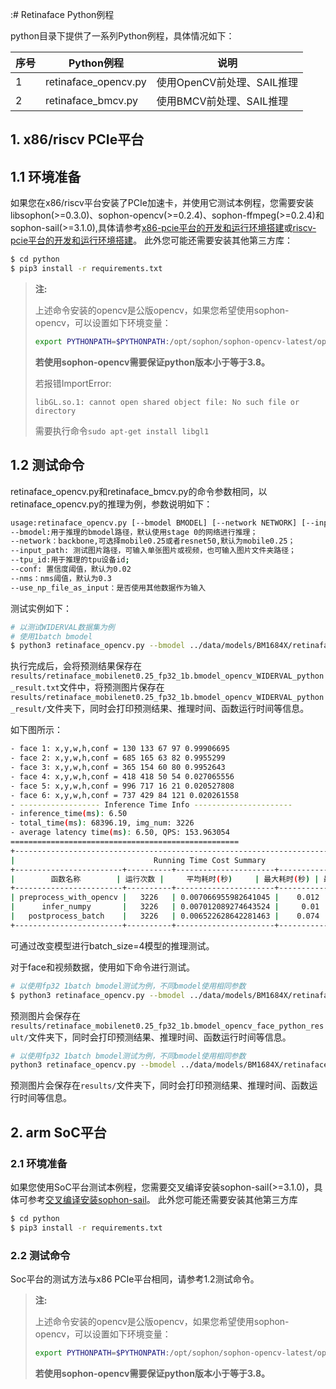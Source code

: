 :# Retinaface Python例程

python目录下提供了一系列Python例程，具体情况如下：

| 序号   | Python例程            | 说明                        |
| ----   | ----------------     | --------------------------- |
| 1      | retinaface_opencv.py | 使用OpenCV前处理、SAIL推理   |
| 2      | retinaface_bmcv.py   | 使用BMCV前处理、SAIL推理     |

## 1. x86/riscv PCIe平台
## 1.1 环境准备
如果您在x86/riscv平台安装了PCIe加速卡，并使用它测试本例程，您需要安装libsophon(>=0.3.0)、sophon-opencv(>=0.2.4)、sophon-ffmpeg(>=0.2.4)和sophon-sail(>=3.1.0),具体请参考[x86-pcie平台的开发和运行环境搭建](../../../docs/Environment_Install_Guide.md#3-x86-pcie平台的开发和运行环境搭建)或[riscv-pcie平台的开发和运行环境搭建](../../../docs/Environment_Install_Guide.md#6-riscv-pcie平台的开发和运行环境搭建)。
此外您可能还需要安装其他第三方库：
```bash
$ cd python
$ pip3 install -r requirements.txt
```
> **注:**
>
> 上述命令安装的opencv是公版opencv，如果您希望使用sophon-opencv，可以设置如下环境变量：
> ```bash
> export PYTHONPATH=$PYTHONPATH:/opt/sophon/sophon-opencv-latest/opencv-python/
> ```
> **若使用sophon-opencv需要保证python版本小于等于3.8。**
> 
> 若报错ImportError: 
> ```
> libGL.so.1: cannot open shared object file: No such file or directory
> ```
> 需要执行命令`sudo apt-get install libgl1`

## 1.2 测试命令
retinaface_opencv.py和retinaface_bmcv.py的命令参数相同，以retinaface_opencv.py的推理为例，参数说明如下：

```bash
usage:retinaface_opencv.py [--bmodel BMODEL] [--network NETWORK] [--input_path INPUT][--tpu_id TPU] [--conf CONF] [--nms NMS] [--use_np_file_as_input False]
--bmodel:用于推理的bmodel路径，默认使用stage 0的网络进行推理；
--network：backbone,可选择mobile0.25或者resnet50,默认为mobile0.25；
--input_path: 测试图片路径，可输入单张图片或视频，也可输入图片文件夹路径；
--tpu_id:用于推理的tpu设备id;
--conf: 置信度阈值，默认为0.02
--nms：nms阈值，默认为0.3
--use_np_file_as_input：是否使用其他数据作为输入
```

测试实例如下：

```bash
# 以测试WIDERVAL数据集为例
# 使用1batch bmodel
$ python3 retinaface_opencv.py --bmodel ../data/models/BM1684X/retinaface_mobilenet0.25_fp32_1b.bmodel --network mobile0.25 --input_path ../data/images/WIDERVAL --tpu_id 0 --conf 0.02 --nms 0.4 --use_np_file_as_input False
```
执行完成后，会将预测结果保存在`results/retinaface_mobilenet0.25_fp32_1b.bmodel_opencv_WIDERVAL_python_result.txt`文件中，将预测图片保存在`results/retinaface_mobilenet0.25_fp32_1b.bmodel_opencv_WIDERVAL_python_result/`文件夹下，同时会打印预测结果、推理时间、函数运行时间等信息。

如下图所示：
``` bash
- face 1: x,y,w,h,conf = 130 133 67 97 0.99906695
- face 2: x,y,w,h,conf = 685 165 63 82 0.9955299
- face 3: x,y,w,h,conf = 365 154 60 80 0.9952643
- face 4: x,y,w,h,conf = 418 418 50 54 0.027065556
- face 5: x,y,w,h,conf = 996 717 16 21 0.020527808
- face 6: x,y,w,h,conf = 737 429 84 121 0.020261558
- ------------------ Inference Time Info ----------------------
- inference_time(ms): 6.50
- total_time(ms): 68396.19, img_num: 3226
- average latency time(ms): 6.50, QPS: 153.963054
===================================================
+----------------------------------------------------------------------------------------+
|                               Running Time Cost Summary                                |
+------------------------+----------+----------------------+--------------+--------------+
|        函数名称        | 运行次数 |     平均耗时(秒)     | 最大耗时(秒) | 最小耗时(秒) |
+------------------------+----------+----------------------+--------------+--------------+
| preprocess_with_opencv |   3226   | 0.007066955982641045 |    0.012     |    0.007     |
|      infer_numpy       |   3226   | 0.007012089274643524 |     0.01     |    0.007     |
|   postprocess_batch    |   3226   | 0.006522628642281463 |    0.074     |    0.004     |
+------------------------+----------+----------------------+--------------+--------------+
```
可通过改变模型进行batch_size=4模型的推理测试。

对于face和视频数据，使用如下命令进行测试。
```bash
# 以使用fp32 1batch bmodel测试为例，不同bmodel使用相同参数
$ python3 retinaface_opencv.py --bmodel ../data/models/BM1684X/retinaface_mobilenet0.25_fp32_1b.bmodel --network mobile0.25 --input_path ../data/images/face --tpu_id 0 --conf 0.02 --nms 0.5 --use_np_file_as_input False
```
预测图片会保存在`results/retinaface_mobilenet0.25_fp32_1b.bmodel_opencv_face_python_result/`文件夹下，同时会打印预测结果、推理时间、函数运行时间等信息。

```bash
# 以使用fp32 1batch bmodel测试为例，不同bmodel使用相同参数
python3 retinaface_opencv.py --bmodel ../data/models/BM1684X/retinaface_mobilenet0.25_fp32_1b.bmodel --network mobile0.25 --input_path ../data/videos/station.avi --tpu_id 0 --conf 0.02 --nms 0.5 --use_np_file_as_input False
```
预测图片会保存在`results/`文件夹下，同时会打印预测结果、推理时间、函数运行时间等信息。

## 2. arm SoC平台
### 2.1 环境准备
如果您使用SoC平台测试本例程，您需要交叉编译安装sophon-sail(>=3.1.0)，具体可参考[交叉编译安装sophon-sail](../../../docs/Environment_Install_Guide.md#42-交叉编译安装sophon-sail)。
此外您可能还需要安装其他第三方库
```bash
$ cd python
$ pip3 install -r requirements.txt
```
### 2.2 测试命令
Soc平台的测试方法与x86 PCIe平台相同，请参考1.2测试命令。

> **注:**
>
> 上述命令安装的opencv是公版opencv，如果您希望使用sophon-opencv，可以设置如下环境变量：
> ```bash
> export PYTHONPATH=$PYTHONPATH:/opt/sophon/sophon-opencv-latest/opencv-python/
> ```
> **若使用sophon-opencv需要保证python版本小于等于3.8。**